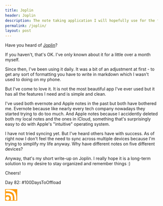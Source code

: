 ```yaml
---
title: Joplin
header: Joplin
description: The note taking application I will hopefully use for the foreseeable future
permalink: /joplin/
layout: post
---
```


Have you heard of [Joplin](https://joplinapp.org/)?

If you haven't, that's OK. I've only known about it for a little over a month myself.

Since then, I've been using it daily. It was a bit of an adjustment at first - to get any sort of formatting you have to write in markdown which I wasn't used to doing on my phone.

But I've come to love it. It is not the most beautiful app I've ever used but it has all the features I need and is simple and clean.

I've used both evernote and Apple notes in the past but both have bothered me. Evernote because like nearly every tech company nowadays they started trying to do too much. And Apple notes because I accidently deleted both my local notes and the ones in iCloud, something that's surprisingly easy to do with Apple's "intuitive" operating system.

I have not tried syncing yet. But I've heard others have with success. As of right now I don't feel the need to sync across multiple devices because I'm trying to simplify my life anyway. Why have different notes on five different devices?

Anyway, that's my short write-up on Joplin. I really hope it is a long-term solution to my desire to stay organized and remember things :)

Cheers!

Day 82: #100DaysToOffload

<a href="https://rmooreblog.netlify.app/feed.xml"><img src="/assets/images/rss_feed.jpg" style="opacity:1;" width="40"/></a>
